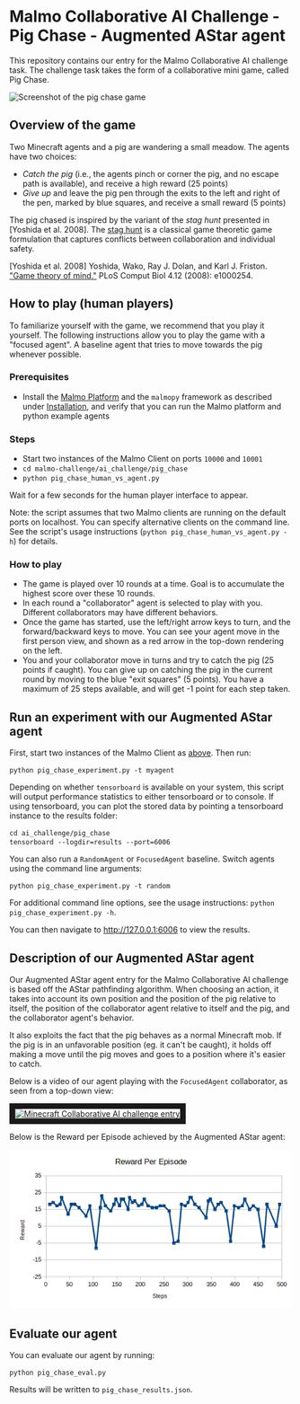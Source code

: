 # Malmo Collaborative AI Challenge - Pig Chase - Augmented AStar agent

This repository contains our entry for the Malmo Collaborative AI challenge task. The challenge task takes the form of a collaborative mini game, called Pig Chase.

![Screenshot of the pig chase game](pig-chase-overview.png?raw=true "Screenshot of the Pig Chase game")

## Overview of the game

Two Minecraft agents and a pig are wandering a small meadow. The agents have two choices:

- _Catch the pig_ (i.e., the agents pinch or corner the pig, and no escape path is available), and receive a high reward (25 points)
- _Give up_ and leave the pig pen through the exits to the left and right of the pen, marked by blue squares, and receive a small reward (5 points)

The pig chased is inspired by the variant of the _stag hunt_ presented in [Yoshida et al. 2008]. The [stag hunt](https://en.wikipedia.org/wiki/Stag_hunt) is a classical game theoretic game formulation that captures conflicts between collaboration and individual safety.

[Yoshida et al. 2008] Yoshida, Wako, Ray J. Dolan, and Karl J. Friston. ["Game theory of mind."](http://journals.plos.org/ploscompbiol/article?id=10.1371/journal.pcbi.1000254) PLoS Comput Biol 4.12 (2008): e1000254.


## How to play (human players)

To familiarize yourself with the game, we recommend that you play it yourself. The following instructions allow you to play the game with a "focused agent". A baseline agent that tries to move towards the pig whenever possible.

### Prerequisites

* Install the [Malmo Platform](https://github.com/Microsoft/malmo) and the `malmopy` framework as described under [Installation](../../README.md#installation), and verify that you can run the Malmo platform and python example agents

### Steps

* Start two instances of the Malmo Client on ports `10000` and `10001`
* `cd malmo-challenge/ai_challenge/pig_chase`
* `python pig_chase_human_vs_agent.py`

Wait for a few seconds for the human player interface to appear.

Note: the script assumes that two Malmo clients are running on the default ports on localhost. You can specify alternative clients on the command line. See the script's usage instructions (`python pig_chase_human_vs_agent.py -h`) for details.

### How to play

* The game is played over 10 rounds at a time. Goal is to accumulate the highest score over these 10 rounds.
* In each round a "collaborator" agent is selected to play with you. Different collaborators may have different behaviors.
* Once the game has started, use the left/right arrow keys to turn, and the forward/backward keys to move. You can see your agent move in the first person view, and shown as a red arrow in the top-down rendering on the left.
* You and your collaborator move in turns and try to catch the pig (25 points if caught). You can give up on catching the pig in the current round by moving to the blue "exit squares" (5 points). You have a maximum of 25 steps available, and will get -1 point for each step taken.

## Run an experiment with our Augmented AStar agent

First, start two instances of the Malmo Client as [above](#steps). Then run:

```
python pig_chase_experiment.py -t myagent
```

Depending on whether `tensorboard` is available on your system, this script will output performance statistics to either tensorboard or to console. If using tensorboard, you can plot the stored data by pointing a tensorboard instance to the results folder:

```
cd ai_challenge/pig_chase
tensorboard --logdir=results --port=6006
```

You can also run a `RandomAgent` or `FocusedAgent` baseline. Switch agents using the command line arguments:

```
python pig_chase_experiment.py -t random
```
For additional command line options, see the usage instructions: `python pig_chase_experiment.py -h`.

You can then navigate to http://127.0.0.1:6006 to view the results.

## Description of our Augmented AStar agent

Our Augmented AStar agent entry for the Malmo Collaborative AI challenge is based off the AStar pathfinding algorithm. When choosing an action, it takes into account its own position and the position of the pig relative to itself, the position of the collaborator agent relative to itself and the pig, and the collaborator agent's behavior.

It also exploits the fact that the pig behaves as a normal Minecraft mob. If the pig is in an unfavorable position (eg. it can't be caught), it holds off making a move until the pig moves and goes to a position where it's easier to catch.

Below is a video of our agent playing with the `FocusedAgent` collaborator, as seen from a top-down view:

<a href="http://www.youtube.com/watch?feature=player_embedded&v=lZ4elqLYdV0
" target="_blank"><img src="http://img.youtube.com/vi/lZ4elqLYdV0/0.jpg" 
alt="Minecraft Collaborative AI challenge entry" width="480" height="360" border="10" /></a>

Below is the Reward per Episode achieved by the Augmented AStar agent:

![Performance of the Augmented AStar agent](Perf.png?raw=true "Performance of the Augmented AStar agent")

## Evaluate our agent

You can evaluate our agent by running:

```
python pig_chase_eval.py
```
Results will be written to `pig_chase_results.json`.
